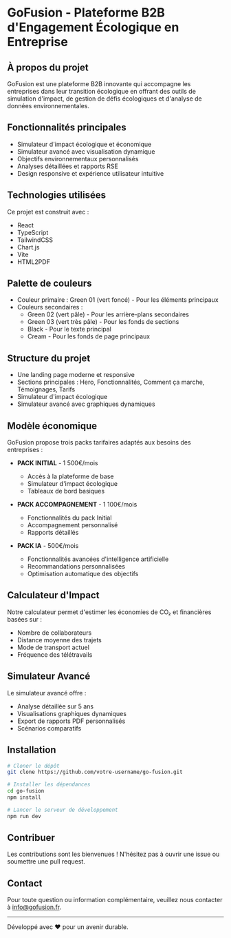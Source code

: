 # GoFusion - Plateforme B2B d'Engagement Écologique en Entreprise

## À propos du projet

GoFusion est une plateforme B2B innovante qui accompagne les entreprises dans leur transition écologique en offrant des outils de simulation d'impact, de gestion de défis écologiques et d'analyse de données environnementales.

## Fonctionnalités principales

- Simulateur d'impact écologique et économique
- Simulateur avancé avec visualisation dynamique
- Objectifs environnementaux personnalisés
- Analyses détaillées et rapports RSE
- Design responsive et expérience utilisateur intuitive

## Technologies utilisées

Ce projet est construit avec :

- React
- TypeScript
- TailwindCSS
- Chart.js
- Vite
- HTML2PDF

## Palette de couleurs

- Couleur primaire : Green 01 (vert foncé) - Pour les éléments principaux
- Couleurs secondaires :
  - Green 02 (vert pâle) - Pour les arrière-plans secondaires
  - Green 03 (vert très pâle) - Pour les fonds de sections
  - Black - Pour le texte principal
  - Cream - Pour les fonds de page principaux

## Structure du projet

- Une landing page moderne et responsive
- Sections principales : Hero, Fonctionnalités, Comment ça marche, Témoignages, Tarifs
- Simulateur d'impact écologique
- Simulateur avancé avec graphiques dynamiques

## Modèle économique

GoFusion propose trois packs tarifaires adaptés aux besoins des entreprises :

- **PACK INITIAL** - 1 500€/mois
  - Accès à la plateforme de base
  - Simulateur d'impact écologique
  - Tableaux de bord basiques

- **PACK ACCOMPAGNEMENT** - 1 100€/mois
  - Fonctionnalités du pack Initial
  - Accompagnement personnalisé
  - Rapports détaillés

- **PACK IA** - 500€/mois
  - Fonctionnalités avancées d'intelligence artificielle
  - Recommandations personnalisées
  - Optimisation automatique des objectifs

## Calculateur d'Impact

Notre calculateur permet d'estimer les économies de CO₂ et financières basées sur :
- Nombre de collaborateurs
- Distance moyenne des trajets
- Mode de transport actuel
- Fréquence des télétravails

## Simulateur Avancé

Le simulateur avancé offre :
- Analyse détaillée sur 5 ans
- Visualisations graphiques dynamiques
- Export de rapports PDF personnalisés
- Scénarios comparatifs

## Installation

```bash
# Cloner le dépôt
git clone https://github.com/votre-username/go-fusion.git

# Installer les dépendances
cd go-fusion
npm install

# Lancer le serveur de développement
npm run dev
```

## Contribuer

Les contributions sont les bienvenues ! N'hésitez pas à ouvrir une issue ou soumettre une pull request.

## Contact

Pour toute question ou information complémentaire, veuillez nous contacter à info@gofusion.fr.

---

Développé avec ♥ pour un avenir durable.
